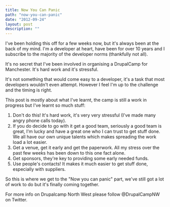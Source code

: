 ```yaml
---
title: Now You Can Panic
path: "now-you-can-panic"
date: "2012-09-24"
layout: post
description: ""
---
```

I've been holding this off for a few weeks now, but it's always been at the back of my mind. I'm a developer at heart, have been for over 10 years and I subscribe to the majority of the developer norms (thankfully not all). 

It's no secret that I've been involved in organising a DrupalCamp for Manchester. It's hard work and it's stressful.

It's not something that would come easy to a developer, it's a task that most developers wouldn't even attempt. However I feel I'm up to the challenge and the timing is right.

This post is mostly about what I've learnt, the camp is still a work in progress but I've learnt so much stuff:

1. Don't do this! It's hard work, it's very very stressful (I've made many angry phone calls today).
2. If you do decide to go with it get a good team, seriously a good team is great, I'm lucky and have a great one who I can trust to get stuff done. We all have our own unique talents which makes spreading the work load a lot easier.
3. Get a venue, get it early and get the paperwork. All my stress over the past few weeks has been down to this one fact alone.
4. Get sponsors, they're key to providing some early needed funds.
5. Use people's contacts! It makes it much easier to get stuff done, especially with suppliers.

So this is where we get to the "Now you can panic" part, we've still got a lot of work to do but it's finally coming together.

For more info on Drupalcamp North West please follow @DrupalCampNW on Twitter.

